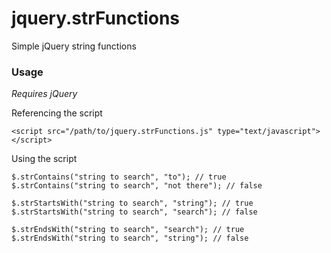jquery.strFunctions
===================

Simple jQuery string functions

### Usage

*Requires jQuery*

Referencing the script

    <script src="/path/to/jquery.strFunctions.js" type="text/javascript"></script>

Using the script

    $.strContains("string to search", "to"); // true
    $.strContains("string to search", "not there"); // false
    
    $.strStartsWith("string to search", "string"); // true
    $.strStartsWith("string to search", "search"); // false
    
    $.strEndsWith("string to search", "search"); // true
    $.strEndsWith("string to search", "string"); // false
